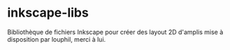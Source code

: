 # inkscape-libs
Bibliothèque de fichiers Inkscape pour créer des layout 2D d'amplis mise à disposition par louphil, merci à lui.
